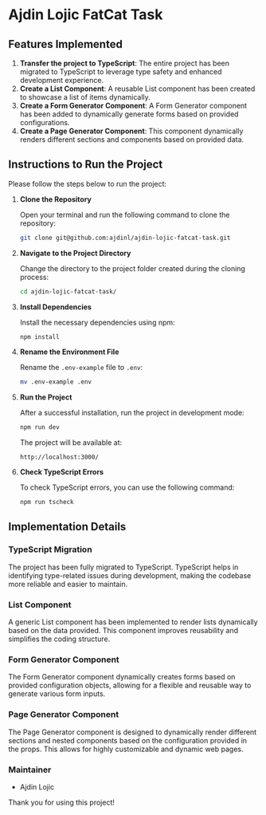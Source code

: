 # Ajdin Lojic FatCat Task

## Features Implemented

1. **Transfer the project to TypeScript**: The entire project has been migrated to TypeScript to leverage type safety and enhanced development experience.
2. **Create a List Component**: A reusable List component has been created to showcase a list of items dynamically.
3. **Create a Form Generator Component**: A Form Generator component has been added to dynamically generate forms based on provided configurations.
4. **Create a Page Generator Component**: This component dynamically renders different sections and components based on provided data.

## Instructions to Run the Project

Please follow the steps below to run the project:

1. **Clone the Repository**

    Open your terminal and run the following command to clone the repository:

    ```bash
    git clone git@github.com:ajdinl/ajdin-lojic-fatcat-task.git
    ```

2. **Navigate to the Project Directory**

    Change the directory to the project folder created during the cloning process:

    ```bash
    cd ajdin-lojic-fatcat-task/
    ```

3. **Install Dependencies**

    Install the necessary dependencies using npm:

    ```bash
    npm install
    ```

4. **Rename the Environment File**

    Rename the `.env-example` file to `.env`:

    ```bash
    mv .env-example .env
    ```

5. **Run the Project**

    After a successful installation, run the project in development mode:

    ```bash
    npm run dev
    ```

    The project will be available at:

    ```
    http://localhost:3000/
    ```

6. **Check TypeScript Errors**

    To check TypeScript errors, you can use the following command:

    ```bash
    npm run tscheck
    ```

## Implementation Details

### TypeScript Migration

The project has been fully migrated to TypeScript. TypeScript helps in identifying type-related issues during development, making the codebase more reliable and easier to maintain.

### List Component

A generic List component has been implemented to render lists dynamically based on the data provided. This component improves reusability and simplifies the coding structure.

### Form Generator Component

The Form Generator component dynamically creates forms based on provided configuration objects, allowing for a flexible and reusable way to generate various form inputs.

### Page Generator Component

The Page Generator component is designed to dynamically render different sections and nested components based on the configuration provided in the props. This allows for highly customizable and dynamic web pages.

### Maintainer

-   Ajdin Lojic

Thank you for using this project!
